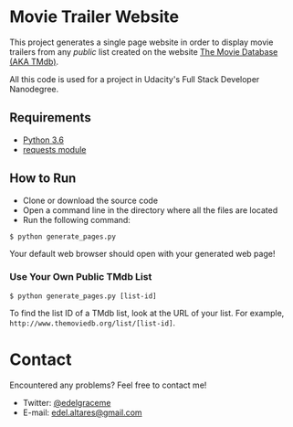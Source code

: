 # Movie Trailer Website

This project generates a single page website in order to display movie trailers from any *public* list created on the website [The Movie Database (AKA TMdb)](http://themoviedb.org).

All this code is used for a project in Udacity's Full Stack Developer Nanodegree.

## Requirements

* [Python 3.6](https://www.python.org/downloads/)
* [requests module](http://docs.python-requests.org/en/master/user/install/#install)

## How to Run

* Clone or download the source code 
* Open a command line in the directory where all the files are located
* Run the following command:

```
$ python generate_pages.py
```

Your default web browser should open with your generated web page!

### Use Your Own Public TMdb List

```
$ python generate_pages.py [list-id]
```

To find the list ID of a TMdb list, look at the URL of your list. For example, `http://www.themoviedb.org/list/[list-id]`.

# Contact

Encountered any problems? Feel free to contact me!

* Twitter: [@edelgraceme](http://twitter.com/edelgraceme)
* E-mail: edel.altares@gmail.com
